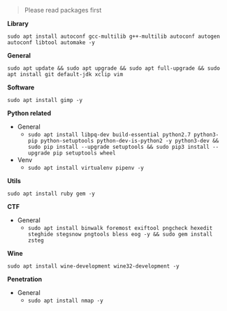 > Please read packages first

**Library**

`sudo apt install autoconf gcc-multilib g++-multilib autoconf autogen autoconf libtool automake -y`

**General**

`sudo apt update && sudo apt upgrade && sudo apt full-upgrade && sudo apt install git default-jdk xclip vim`

**Software**

`sudo apt install gimp -y`

**Python related**

  * General
    * `sudo apt install libpq-dev build-essential python2.7 python3-pip python-setuptools python-dev-is-python2 -y python3-dev && sudo pip install --upgrade setuptools && sudo pip3 install --upgrade pip setuptools wheel`
  * Venv
    * `sudo apt install virtualenv pipenv -y`

**Utils**

`sudo apt install ruby gem -y`

**CTF** 

  * General
    * `sudo apt install binwalk foremost exiftool pngcheck hexedit steghide stegsnow pngtools bless eog -y && sudo gem install zsteg`  

**Wine**

`sudo apt install wine-development wine32-development -y`

**Penetration**

  * General
    * `sudo apt install nmap -y`
